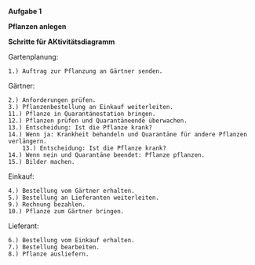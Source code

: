 **Aufgabe 1**

**Pflanzen anlegen**

**Schritte für AKtivitätsdiagramm**

Gartenplanung:

    1.) Auftrag zur Pflanzung an Gärtner senden.

Gärtner:

    2.) Anforderungen prüfen.
    3.) Pflanzenbestellung an Einkauf weiterleiten.
    11.) Pflanze in Quarantänestation bringen.
    12.) Pflanzen prüfen und Quarantäneende überwachen.  
    13.) Entscheidung: Ist die Pflanze krank?
    14.) Wenn ja: Krankheit behandeln und Quarantäne für andere Pflanzen verlängern.
        13.) Entscheidung: Ist die Pflanze krank?
    14.) Wenn nein und Quarantäne beendet: Pflanze pflanzen.
    15.) Bilder machen.

Einkauf:

    4.) Bestellung vom Gärtner erhalten.
    5.) Bestellung an Lieferanten weiterleiten.
    9.) Rechnung bezahlen.
    10.) Pflanze zum Gärtner bringen.
    
Lieferant:

    6.) Bestellung vom Einkauf erhalten.
    7.) Bestellung bearbeiten.
    8.) Pflanze ausliefern.